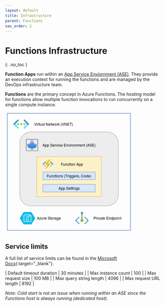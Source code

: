```yaml
---
layout: default
title: Infrastructure
parent: Functions
nav_order: 2
---
```


# Functions Infrastructure
{: .no_toc }

**Function Apps** run within an 
[App Service Enviornment (ASE)](https://docs.microsoft.com/en-us/azure/app-service/environment/overview). 
They provide an 
execution context for running the functions and are managed by the 
DevOps infrastructure team.

**Functions** are the primary concept in Azure Functions. The hosting model 
for functions allow multiple function invocations to run concurrently on a 
single compute instance.

![FunctionApp](../assets/images/functionapp.png)

## Service limits

A full list of service limits can be found in the 
[Microsoft Docs](https://docs.microsoft.com/en-us/azure/azure-functions/functions-scale){:target="_blank"}.

| Default timeout duration  | 30 minutes    |
| Max instance count        | 100           |
| Max request size          | 100 MB        |
| Max query string length   | 4096          |
| Max request URL length    | 8192          |

*Note: Cold start is not an issue when running within an ASE since the 
Functions host is always running (dedicated host).*
